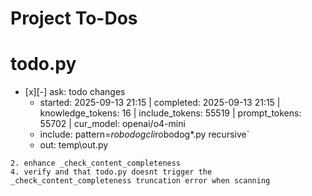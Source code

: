 # Project To-Dos


# todo.py
- [x][-] ask: todo changes
  - started: 2025-09-13 21:15 | completed: 2025-09-13 21:15 | knowledge_tokens: 16 | include_tokens: 55519 | prompt_tokens: 55702 | cur_model: openai/o4-mini
  - include: pattern=*robodogcli*robodog*.py  recursive`
  - out:  temp\out.py
```knowledge
2. enhance _check_content_completeness
4. verify and that todo.py doesnt trigger the _check_content_completeness truncation error when scanning
```

